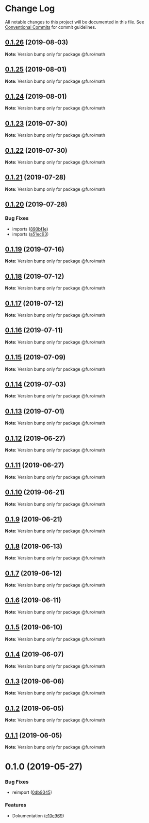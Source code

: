 # Change Log

All notable changes to this project will be documented in this file.
See [Conventional Commits](https://conventionalcommits.org) for commit guidelines.

## [0.1.26](https://github.com/veith/FuroBaseComponents/compare/@furo/math@0.1.25...@furo/math@0.1.26) (2019-08-03)

**Note:** Version bump only for package @furo/math





## [0.1.25](https://github.com/veith/FuroBaseComponents/compare/@furo/math@0.1.24...@furo/math@0.1.25) (2019-08-01)

**Note:** Version bump only for package @furo/math





## [0.1.24](https://github.com/veith/FuroBaseComponents/compare/@furo/math@0.1.23...@furo/math@0.1.24) (2019-08-01)

**Note:** Version bump only for package @furo/math





## [0.1.23](https://github.com/veith/FuroBaseComponents/compare/@furo/math@0.1.22...@furo/math@0.1.23) (2019-07-30)

**Note:** Version bump only for package @furo/math





## [0.1.22](https://github.com/veith/FuroBaseComponents/compare/@furo/math@0.1.21...@furo/math@0.1.22) (2019-07-30)

**Note:** Version bump only for package @furo/math





## [0.1.21](https://github.com/veith/FuroBaseComponents/compare/@furo/math@0.1.20...@furo/math@0.1.21) (2019-07-28)

**Note:** Version bump only for package @furo/math





## [0.1.20](https://github.com/veith/FuroBaseComponents/compare/@furo/math@0.1.19...@furo/math@0.1.20) (2019-07-28)


### Bug Fixes

* imports ([890bf1e](https://github.com/veith/FuroBaseComponents/commit/890bf1e))
* imports ([a51ec93](https://github.com/veith/FuroBaseComponents/commit/a51ec93))





## [0.1.19](https://github.com/veith/FuroBaseComponents/compare/@furo/math@0.1.18...@furo/math@0.1.19) (2019-07-16)

**Note:** Version bump only for package @furo/math





## [0.1.18](https://github.com/veith/FuroBaseComponents/compare/@furo/math@0.1.17...@furo/math@0.1.18) (2019-07-12)

**Note:** Version bump only for package @furo/math





## [0.1.17](https://github.com/veith/FuroBaseComponents/compare/@furo/math@0.1.16...@furo/math@0.1.17) (2019-07-12)

**Note:** Version bump only for package @furo/math





## [0.1.16](https://github.com/veith/FuroBaseComponents/compare/@furo/math@0.1.15...@furo/math@0.1.16) (2019-07-11)

**Note:** Version bump only for package @furo/math





## [0.1.15](https://github.com/veith/FuroBaseComponents/compare/@furo/math@0.1.14...@furo/math@0.1.15) (2019-07-09)

**Note:** Version bump only for package @furo/math





## [0.1.14](https://github.com/veith/FuroBaseComponents/compare/@furo/math@0.1.13...@furo/math@0.1.14) (2019-07-03)

**Note:** Version bump only for package @furo/math





## [0.1.13](https://github.com/veith/FuroBaseComponents/compare/@furo/math@0.1.12...@furo/math@0.1.13) (2019-07-01)

**Note:** Version bump only for package @furo/math





## [0.1.12](https://github.com/veith/FuroBaseComponents/compare/@furo/math@0.1.11...@furo/math@0.1.12) (2019-06-27)

**Note:** Version bump only for package @furo/math





## [0.1.11](https://github.com/veith/FuroBaseComponents/compare/@furo/math@0.1.10...@furo/math@0.1.11) (2019-06-27)

**Note:** Version bump only for package @furo/math





## [0.1.10](https://github.com/veith/FuroBaseComponents/compare/@furo/math@0.1.9...@furo/math@0.1.10) (2019-06-21)

**Note:** Version bump only for package @furo/math





## [0.1.9](https://github.com/veith/FuroBaseComponents/compare/@furo/math@0.1.8...@furo/math@0.1.9) (2019-06-21)

**Note:** Version bump only for package @furo/math





## [0.1.8](https://github.com/veith/FuroBaseComponents/compare/@furo/math@0.1.7...@furo/math@0.1.8) (2019-06-13)

**Note:** Version bump only for package @furo/math





## [0.1.7](https://github.com/veith/FuroBaseComponents/compare/@furo/math@0.1.6...@furo/math@0.1.7) (2019-06-12)

**Note:** Version bump only for package @furo/math





## [0.1.6](https://github.com/veith/FuroBaseComponents/compare/@furo/math@0.1.5...@furo/math@0.1.6) (2019-06-11)

**Note:** Version bump only for package @furo/math





## [0.1.5](https://github.com/veith/FuroBaseComponents/compare/@furo/math@0.1.4...@furo/math@0.1.5) (2019-06-10)

**Note:** Version bump only for package @furo/math





## [0.1.4](https://github.com/veith/FuroBaseComponents/compare/@furo/math@0.1.3...@furo/math@0.1.4) (2019-06-07)

**Note:** Version bump only for package @furo/math





## [0.1.3](https://github.com/veith/FuroBaseComponents/compare/@furo/math@0.1.2...@furo/math@0.1.3) (2019-06-06)

**Note:** Version bump only for package @furo/math





## [0.1.2](https://github.com/veith/FuroBaseComponents/compare/@furo/math@0.1.1...@furo/math@0.1.2) (2019-06-05)

**Note:** Version bump only for package @furo/math





## [0.1.1](https://github.com/veith/FuroBaseComponents/compare/@furo/math@0.1.0...@furo/math@0.1.1) (2019-06-05)

**Note:** Version bump only for package @furo/math





# 0.1.0 (2019-05-27)


### Bug Fixes

* reimport ([0db9345](https://github.com/veith/FuroBaseComponents/commit/0db9345))


### Features

* Dokumentation ([c10c969](https://github.com/veith/FuroBaseComponents/commit/c10c969))
